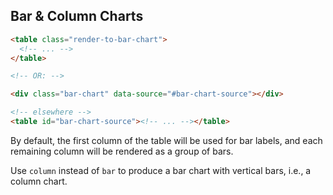 Bar & Column Charts
-------------------

```html
<table class="render-to-bar-chart">
  <!-- ... -->
</table>

<!-- OR: -->

<div class="bar-chart" data-source="#bar-chart-source"></div>

<!-- elsewhere -->
<table id="bar-chart-source"><!-- ... --></table>
```

By default, the first column of the table will be used for bar labels, and each remaining column will be rendered as a group of bars.

Use `column` instead of `bar` to produce a bar chart with vertical bars, i.e., a column chart.
